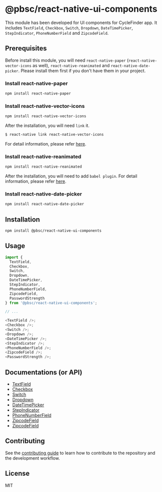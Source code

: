 # @pbsc/react-native-ui-components

This module has been developed for UI components for CycleFinder app.
It includes `TextField`, `Checkbox`, `Switch`, `Dropdown`, `DateTimePicker`, `StepIndicator`, `PhoneNumberField` and `ZipcodeField`.

## Prerequisites

Before install this module, you will need `react-native-paper` (`react-native-vector-icons` as well), `react-native-reanimated` and `react-native-date-picker`.
Please install them first if you don't have them in your project.

### Install react-native-paper

```sh
npm install react-native-paper
```

### Install react-native-vector-icons

```sh
npm install react-native-vector-icons
```

After the installation, you will need `link` it.

```sh
$ react-native link react-native-vector-icons
```

For detail information, please refer <a href='https://github.com/oblador/react-native-vector-icons'>here</a>.

### Install react-native-reanimated

```sh
npm install react-native-reanimated
```

After the installation, you will need to add `babel plugin`.
For detail information, please refer <a href='https://docs.swmansion.com/react-native-reanimated/docs/fundamentals/installation/'>here</a>.

### Install react-native-date-picker

```sh
npm install react-native-date-picker
```

## Installation

```sh
npm install @pbsc/react-native-ui-components
```

## Usage

```js
import {
  TextField,
  Checkbox,
  Switch,
  Dropdown,
  DateTimePicker,
  StepIndicator,
  PhoneNumberField,
  ZipcodeField,
  PasswordStrength
} from '@pbsc/react-native-ui-components';

// ...

<TextField />;
<Checkbox />;
<Switch />;
<Dropdown />;
<DateTimePicker />;
<StepIndicator />;
<PhoneNumberField />;
<ZipcodeField />;
<PasswordStrength />;
```

## Documentations (or API)
- [TextField](./docs/textfield.md)
- [Checkbox](./docs/checkbox.md)
- [Switch](./docs/switch.md)
- [Dropdown](./docs/dropdown.md)
- [DateTimePicker](./docs/datetimepicker.md)
- [StepIndicator](./docs/stepindicator.md)
- [PhoneNumberField](./docs/phonenumberfield.md)
- [ZipcodeField](./docs/zipcodefield.md)
- [ZipcodeField](./docs/passwordStrength.md)

## Contributing

See the [contributing guide](CONTRIBUTING.md) to learn how to contribute to the repository and the development workflow.

## License

MIT
